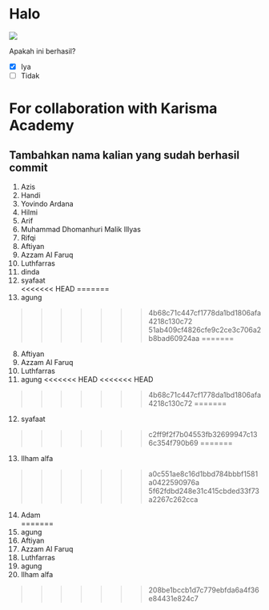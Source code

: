 # Halo

![](https://www.karismaacademy.com/wp-content/themes/karisma-academy/images/slider/home/top/robot.jpg)


Apakah ini berhasil? <br>

-   [x] Iya
-   [ ] Tidak

# For collaboration with Karisma Academy

## Tambahkan nama kalian yang sudah berhasil commit

1. Azis <br>
2. Handi <br>
3. Yovindo Ardana <br>
4. Hilmi <br>
5. Arif <br>
6. Muhammad Dhomanhuri Malik Illyas <br>
7. Rifqi <br>
8. Aftiyan <br>
9. Azzam Al Faruq <br>
10. Luthfarras <br>
11. dinda <br> 
12. syafaat <br>
<<<<<<< HEAD
=======
12. agung
>>>>>>> 4b68c71c447cf1778da1bd1806afa4218c130c72
>>>>>>> 51ab409cf4826cfe9c2ce3c706a2b8bad60924aa
=======
8. Aftiyan <br>
10. Azzam Al Faruq <br>
11. Luthfarras <br>
12. agung
<<<<<<< HEAD
<<<<<<< HEAD

>>>>>>> 4b68c71c447cf1778da1bd1806afa4218c130c72
=======
12. syafaat <br>
>>>>>>> c2ff9f2f7b04553fb32699947c136c354f790b69
=======
13. Ilham alfa <br>
>>>>>>> a0c551ae8c16d1bbd784bbbf1581a0422590976a
>>>>>>> 5f62fdbd248e31c415cbded33f73a2267c262cca
14. Adam <br>
=======
13. agung
14. Aftiyan <br>
15. Azzam Al Faruq <br>
16. Luthfarras <br>
17. agung
18. Ilham alfa <br>

>>>>>>> 208be1bccb1d7c779ebfda6a4f36e84431e824c7
